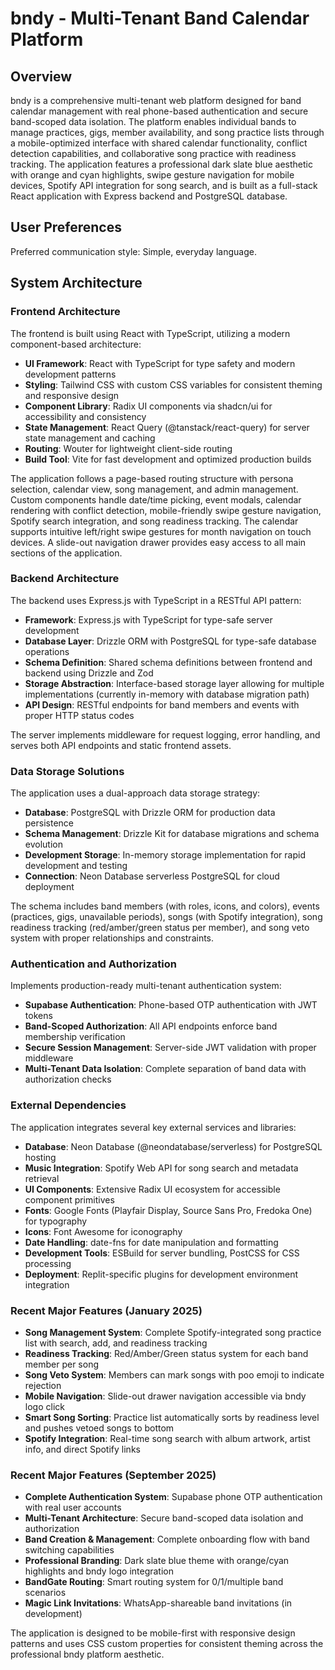 # bndy - Multi-Tenant Band Calendar Platform

## Overview

bndy is a comprehensive multi-tenant web platform designed for band calendar management with real phone-based authentication and secure band-scoped data isolation. The platform enables individual bands to manage practices, gigs, member availability, and song practice lists through a mobile-optimized interface with shared calendar functionality, conflict detection capabilities, and collaborative song practice with readiness tracking. The application features a professional dark slate blue aesthetic with orange and cyan highlights, swipe gesture navigation for mobile devices, Spotify API integration for song search, and is built as a full-stack React application with Express backend and PostgreSQL database.

## User Preferences

Preferred communication style: Simple, everyday language.

## System Architecture

### Frontend Architecture
The frontend is built using React with TypeScript, utilizing a modern component-based architecture:

- **UI Framework**: React with TypeScript for type safety and modern development patterns
- **Styling**: Tailwind CSS with custom CSS variables for consistent theming and responsive design
- **Component Library**: Radix UI components via shadcn/ui for accessibility and consistency
- **State Management**: React Query (@tanstack/react-query) for server state management and caching
- **Routing**: Wouter for lightweight client-side routing
- **Build Tool**: Vite for fast development and optimized production builds

The application follows a page-based routing structure with persona selection, calendar view, song management, and admin management. Custom components handle date/time picking, event modals, calendar rendering with conflict detection, mobile-friendly swipe gesture navigation, Spotify search integration, and song readiness tracking. The calendar supports intuitive left/right swipe gestures for month navigation on touch devices. A slide-out navigation drawer provides easy access to all main sections of the application.

### Backend Architecture
The backend uses Express.js with TypeScript in a RESTful API pattern:

- **Framework**: Express.js with TypeScript for type-safe server development
- **Database Layer**: Drizzle ORM with PostgreSQL for type-safe database operations
- **Schema Definition**: Shared schema definitions between frontend and backend using Drizzle and Zod
- **Storage Abstraction**: Interface-based storage layer allowing for multiple implementations (currently in-memory with database migration path)
- **API Design**: RESTful endpoints for band members and events with proper HTTP status codes

The server implements middleware for request logging, error handling, and serves both API endpoints and static frontend assets.

### Data Storage Solutions
The application uses a dual-approach data storage strategy:

- **Database**: PostgreSQL with Drizzle ORM for production data persistence
- **Schema Management**: Drizzle Kit for database migrations and schema evolution
- **Development Storage**: In-memory storage implementation for rapid development and testing
- **Connection**: Neon Database serverless PostgreSQL for cloud deployment

The schema includes band members (with roles, icons, and colors), events (practices, gigs, unavailable periods), songs (with Spotify integration), song readiness tracking (red/amber/green status per member), and song veto system with proper relationships and constraints.

### Authentication and Authorization
Implements production-ready multi-tenant authentication system:

- **Supabase Authentication**: Phone-based OTP authentication with JWT tokens
- **Band-Scoped Authorization**: All API endpoints enforce band membership verification
- **Secure Session Management**: Server-side JWT validation with proper middleware
- **Multi-Tenant Data Isolation**: Complete separation of band data with authorization checks

### External Dependencies
The application integrates several key external services and libraries:

- **Database**: Neon Database (@neondatabase/serverless) for PostgreSQL hosting
- **Music Integration**: Spotify Web API for song search and metadata retrieval
- **UI Components**: Extensive Radix UI ecosystem for accessible component primitives
- **Fonts**: Google Fonts (Playfair Display, Source Sans Pro, Fredoka One) for typography
- **Icons**: Font Awesome for iconography
- **Date Handling**: date-fns for date manipulation and formatting
- **Development Tools**: ESBuild for server bundling, PostCSS for CSS processing
- **Deployment**: Replit-specific plugins for development environment integration

### Recent Major Features (January 2025)
- **Song Management System**: Complete Spotify-integrated song practice list with search, add, and readiness tracking
- **Readiness Tracking**: Red/Amber/Green status system for each band member per song
- **Song Veto System**: Members can mark songs with poo emoji to indicate rejection
- **Mobile Navigation**: Slide-out drawer navigation accessible via bndy logo click
- **Smart Song Sorting**: Practice list automatically sorts by readiness level and pushes vetoed songs to bottom
- **Spotify Integration**: Real-time song search with album artwork, artist info, and direct Spotify links

### Recent Major Features (September 2025)
- **Complete Authentication System**: Supabase phone OTP authentication with real user accounts
- **Multi-Tenant Architecture**: Secure band-scoped data isolation and authorization
- **Band Creation & Management**: Complete onboarding flow with band switching capabilities
- **Professional Branding**: Dark slate blue theme with orange/cyan highlights and bndy logo integration
- **BandGate Routing**: Smart routing system for 0/1/multiple band scenarios
- **Magic Link Invitations**: WhatsApp-shareable band invitations (in development)

The application is designed to be mobile-first with responsive design patterns and uses CSS custom properties for consistent theming across the professional bndy platform aesthetic.